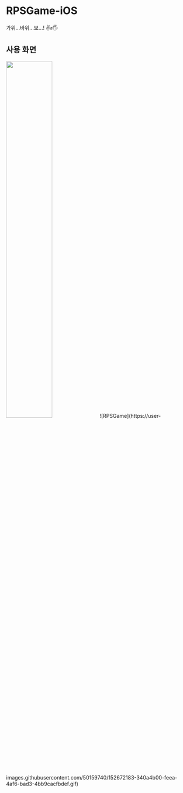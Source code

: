 # RPSGame-iOS
가위...바위...보...! ✌️✊🖐

## 사용 화면
<img src = "https://user-images.githubusercontent.com/50159740/152672183-340a4b00-feea-4af6-bad3-4bb9cacfbdef.gif" width="" height="50%">
![RPSGame](https://user-images.githubusercontent.com/50159740/152672183-340a4b00-feea-4af6-bad3-4bb9cacfbdef.gif)
